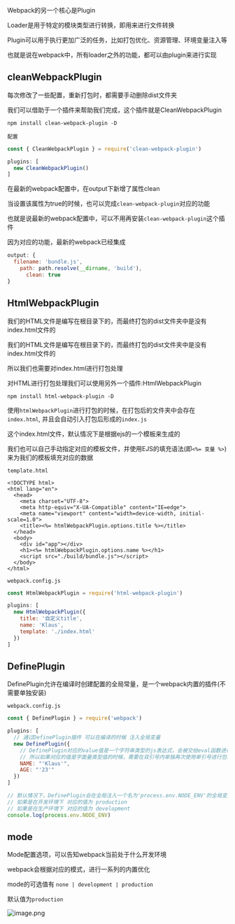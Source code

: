 Webpack的另一个核心是Plugin

Loader是用于特定的模块类型进行转换，即用来进行文件转换

Plugin可以用于执行更加广泛的任务，比如打包优化、资源管理、环境变量注入等

也就是说在webpack中，所有loader之外的功能，都可以由plugin来进行实现



## cleanWebpackPlugin

每次修改了一些配置，重新打包时，都需要手动删除dist文件夹

我们可以借助于一个插件来帮助我们完成，这个插件就是CleanWebpackPlugin

```shell
npm install clean-webpack-plugin -D
```

`配置`

```js
const { CleanWebpackPlugin } = require('clean-webpack-plugin')

plugins: [
  new CleanWebpackPlugin()
]
```



在最新的webpack配置中，在output下新增了属性clean

当设置该属性为true的时候，也可以完成`clean-webpack-plugin`对应的功能

也就是说最新的webpack配置中，可以不用再安装`clean-webpack-plugin`这个插件

因为对应的功能，最新的webpack已经集成

```js
output: {
  filename: 'bundle.js',
    path: path.resolve(__dirname, 'build'),
      clean: true
}
```



## HtmlWebpackPlugin

我们的HTML文件是编写在根目录下的，而最终打包的dist文件夹中是没有index.html文件的

我们的HTML文件是编写在根目录下的，而最终打包的dist文件夹中是没有index.html文件的

所以我们也需要对index.html进行打包处理

对HTML进行打包处理我们可以使用另外一个插件:HtmlWebpackPlugin

```shell
npm install html-webpack-plugin -D
```



使用`htmlWebpackPlugin`进行打包的时候，在打包后的文件夹中会存在`index.html`, 并且会自动引入打包后形成的`index.js`

这个index.html文件，默认情况下是根据ejs的一个模板来生成的

我们也可以自己手动指定对应的模板文件，并使用EJS的填充语法(即`<%= 变量 %>`)来为我们的模板填充对应的数据

`template.html`

```ejs
<!DOCTYPE html>
<html lang="en">
  <head>
    <meta charset="UTF-8">
    <meta http-equiv="X-UA-Compatible" content="IE=edge">
    <meta name="viewport" content="width=device-width, initial-scale=1.0">
    <title><%= htmlWebpackPlugin.options.title %></title>
  </head>
  <body>
    <div id="app"></div>
    <h1><%= htmlWebpackPlugin.options.name %></h1>
    <script src="./build/bundle.js"></script>
  </body>
</html>
```



`webpack.config.js`

```js
const HtmlWebpackPlugin = require('html-webpack-plugin')

plugins: [
  new HtmlWebpackPlugin({
    title: '自定义title',
    name: 'Klaus',
    template: './index.html'
  })
]
```



## DefinePlugin

DefinePlugin允许在编译时创建配置的全局常量，是一个webpack内置的插件(不需要单独安装)

`webpack.config.js`

```js
const { DefinePlugin } = require('webpack')

plugins: [
  // 通过DefinePlugin插件 可以在编译的时候 注入全局变量
  new DefinePlugin({
    // DefinePlugin对应的value值是一个字符串类型的js表达式，会被交给eval函数进行解析
    // 所以如果对应的值是字面量类型值的时候，需要在双引号内单独再次使用单引号进行包裹
    NAME: "'Klaus'",
    AGE: "'23'"
  })
]
```

```js
// 默认情况下，DefinePlugin会在全局注入一个名为'process.env.NODE_ENV'的全局变量
// 如果是在开发环境下 对应的值为 production
// 如果是在生产环境下 对应的值为 development
console.log(process.env.NODE_ENV)
```



## mode

Mode配置选项，可以告知webpack当前处于什么开发环境

webpack会根据对应的模式，进行一系列的内置优化

mode的可选值有 `none | development | production`

默认值为`production`

![image.png](https://s2.loli.net/2022/07/19/VEsCcDQInFiaYwK.png) 

